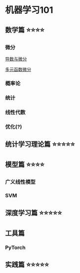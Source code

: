 # 机器学习101

## 数学篇 ⭐️⭐️⭐️⭐️

### 微分

[导数与微分](https://basicv8vc.github.io/MachineLearning101/maths/%E5%AF%BC%E6%95%B0%E4%B8%8E%E5%BE%AE%E5%88%86.html)

[多元函数微分](https://github.com/basicv8vc/MachineLearning101/blob/master/maths/%E5%A4%9A%E5%85%83%E5%87%BD%E6%95%B0%E5%BE%AE%E5%88%86.md)



### 概率论

### 统计

### 线性代数

### 优化(?)



## 统计学习理论篇 ⭐️⭐️⭐️⭐️⭐️

## 模型篇 ⭐️⭐️⭐️⭐️

### 广义线性模型

### SVM

## 深度学习篇 ⭐️⭐️⭐️⭐️⭐️

## 工具篇 

### PyTorch 

## 实践篇 ⭐️⭐️⭐️⭐️⭐️


